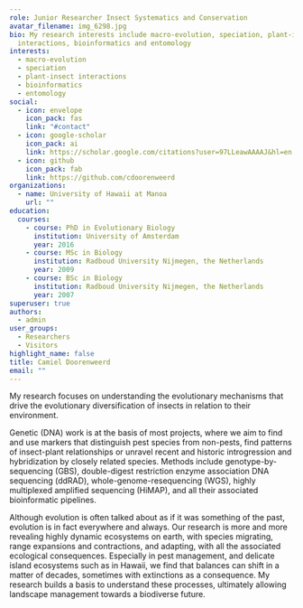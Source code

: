 ```yaml
---
role: Junior Researcher Insect Systematics and Conservation
avatar_filename: img_6298.jpg
bio: My research interests include macro-evolution, speciation, plant-insect
  interactions, bioinformatics and entomology
interests:
  - macro-evolution
  - speciation
  - plant-insect interactions
  - bioinformatics
  - entomology
social:
  - icon: envelope
    icon_pack: fas
    link: "#contact"
  - icon: google-scholar
    icon_pack: ai
    link: https://scholar.google.com/citations?user=97LLeawAAAAJ&hl=en
  - icon: github
    icon_pack: fab
    link: https://github.com/cdoorenweerd
organizations:
  - name: University of Hawaii at Manoa
    url: ""
education:
  courses:
    - course: PhD in Evolutionary Biology
      institution: University of Amsterdam
      year: 2016
    - course: MSc in Biology
      institution: Radboud University Nijmegen, the Netherlands
      year: 2009
    - course: BSc in Biology
      institution: Radboud University Nijmegen, the Netherlands
      year: 2007
superuser: true
authors:
  - admin
user_groups:
  - Researchers
  - Visitors
highlight_name: false
title: Camiel Doorenweerd
email: ""
---
```

My research focuses on understanding the evolutionary mechanisms that drive the evolutionary diversification of insects in relation to their environment.

Genetic (DNA) work is at the basis of most projects, where we aim to find and use markers that distinguish pest species from non-pests, find patterns of insect-plant relationships or unravel recent and historic introgression and hybridization by closely related species. Methods include genotype-by-sequencing (GBS), double-digest restriction enzyme association DNA sequencing (ddRAD), whole-genome-resequencing (WGS), highly multiplexed amplified sequencing (HiMAP), and all their associated bioinformatic pipelines.

Although evolution is often talked about as if it was something of the past, evolution is in fact everywhere and always. Our research is more and more revealing highly dynamic ecosystems on earth, with species migrating, range expansions and contractions, and adapting, with all the associated ecological consequences. Especially in pest management, and delicate island ecosystems such as in Hawaii, we find that balances can shift in a matter of decades, sometimes with extinctions as a consequence. My research builds a basis to understand these processes, ultimately allowing landscape management towards a biodiverse future.